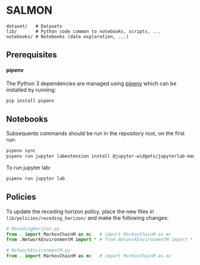 # SALMON

```
dataset/   # Datasets
lib/       # Python code common to notebooks, scripts, ...
notebooks/ # Notebooks (data exploration, ...)
```

## Prerequisites

#### pipenv

The Python 3 dependencies are managed using [pipenv](https://pipenv.readthedocs.io/en/latest/) which can be installed by running:

```bash
pip install pipenv
```

## Notebooks

Subsequents commands should be run in the repository root, on the first run:

```bash
pipenv sync
pipenv run jupyter labextension install @jupyter-widgets/jupyterlab-manager
```

To run jupyter lab:

```bash
pipenv run jupyter lab
```

## Policies

To update the receding horizon policy, place the new files in `lib/policies/receding_horizon/` and make the following changes:

```python
# RecedingHorizon.py
from . import MarkovChainM as mc   # import MarkovChainM as mc
from .NetworkEnvironmentM import * # from NetworkEnvironmentM import *

# NetworkEnvironmentM.py
from . import MarkovChainM as mc   # import MarkovChainM as mc
```

